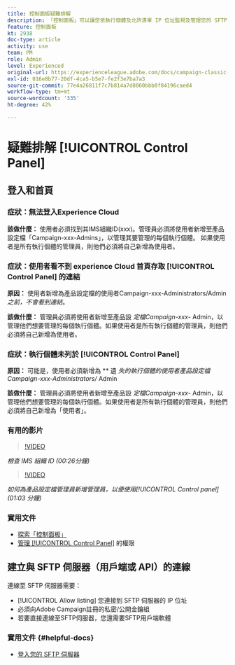 ```yaml
---
title: 控制面板疑難排解
description: 「控制面板」可以讓您依執行個體及允許清單 IP 位址監視及管理您的 SFTP 儲存空間。
feature: 控制面板
kt: 2938
doc-type: article
activity: use
team: PM
role: Admin
level: Experienced
original-url: https://experienceleague.adobe.com/docs/campaign-classic-learn/tutorials/administrating/control-panel-acc/trouble-shooting.html
exl-id: 016e8b77-20df-4ca5-b5e7-fe2f3e7ba7a3
source-git-commit: 77e4a26811f7c7b814a7d8060bbb0f84196caed4
workflow-type: tm+mt
source-wordcount: '335'
ht-degree: 42%

---
```


# 疑難排解 [!UICONTROL Control Panel]

## 登入和首頁

### 症狀：無法登入Experience Cloud

**該做什麼：**
使用者必須找到其IMS組織ID(xxx)。管理員必須將使用者新增至產品設定檔「Campaign-xxx-Admins」，以管理其要管理的每個執行個體。 如果使用者是所有執行個體的管理員，則他們必須將自己新增為使用者。

### 症狀：使用者看不到 experience Cloud 首頁存取 [!UICONTROL Control Panel] 的連結

**原因：**
使用者新增為產品設定檔的使用者Campaign-xxx-Administrators/Admin _之前，不會看到連結_。

**該做什麼：**
管理員必須將使用者新增至產品設 _定檔Campaign-xxx-_  Admin，以管理他們想要管理的每個執行個體。如果使用者是所有執行個體的管理員，則他們必須將自己新增為使用者。

### 症狀：執行個體未列於 [!UICONTROL Control Panel]

**原因：**
可能是，使用者必須新增為 ** 遺 _失的執行個體的使用者產品設定檔Campaign-xxx-Administrators/_ Admin

**該做什麼：**
管理員必須將使用者新增至產品設 _定檔Campaign-xxx-_  Admin，以管理他們想要管理的每個執行個體。如果使用者是所有執行個體的管理員，則他們必須將自己新增為「使用者」。

### 有用的影片

>[!VIDEO](https://video.tv.adobe.com/v/27183?quality=12)

*檢查 IMS 組織 ID (00:26分鐘)*

>[!VIDEO](https://video.tv.adobe.com/v/27147?quality=12)

*如何為產品設定檔管理員新增管理員，以便使用[!UICONTROL Control panel] (01:03 分鐘)*

### 實用文件

* [探索「控制面板」](https://experienceleague.adobe.com/docs/control-panel/using/control-panel-home.html?lang=zh-Hant)
* [管理 [!UICONTROL Control Panel]](https://experienceleague.adobe.com/docs/control-panel/using/control-panel-home.html?lang=en) 的權限

## 建立與 SFTP 伺服器（用戶端或 API）的連線

連線至 SFTP 伺服器需要：

* [!UICONTROL Allow listing] 您連接到 SFTP 伺服器的 IP 位址
* 必須向Adobe Campaign註冊的私密/公開金鑰組
* 若要直接連線至SFTP伺服器，您還需要SFTP用戶端軟體

### 實用文件 {#helpful-docs}

* [登入您的 SFTP 伺服器](https://experienceleague.adobe.com/docs/control-panel/using/control-panel-home.html?lang=en)
